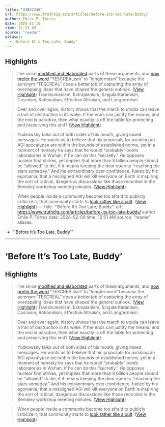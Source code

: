 ```yaml
---
title: "31822336"
url: https://www.truthdig.com/articles/before-its-too-late-buddy/
author: Émile P. Torres
date: 2023-12-10
time: 11:22 AM
source: "reader"
aliases:
  - ‘Before It’s Too Late, Buddy’
---
```

## Highlights
> I’ve since [modified and elaborated](https://www.newstatesman.com/ideas/2023/08/longtermism-threat-humanity) parts of these arguments, and [now prefer the word](https://www.truthdig.com/articles/the-acronym-behind-our-wildest-ai-dreams-and-nightmares/) “TESCREALism” to “longtermism” because the acronym “TESCREAL” does a better job of capturing the array of overlapping ideas that have shaped the general outlook. ([View Highlight](https://read.readwise.io/read/01h9d5psxfk8fyx989rakvfys5))
Transhumanism, Extropianism, Singularitarianism, Cosmism, Rationalism, Effective Altruism, and Longtermism

> Over and over again, history shows that the march to utopia can leave a trail of destruction in its wake. If the ends can justify the means, and the end is paradise, then what exactly is off the table for protecting and preserving this end? ([View Highlight](https://read.readwise.io/read/01h9d65j9fvx191b4rtgtx0ep4))

> Yudkowsky talks out of both sides of his mouth, giving mixed messages. He wants us to believe that his proposals for avoiding an AGI apocalypse are within the bounds of established norms, yet in a moment of honesty he says that he would “probably” bomb laboratories in Wuhan, if he can do this “secretly.” He opposes nuclear first strikes, yet implies that more than 8 billion people should be “allowed” to die, if it means keeping the door open to “reaching the stars someday.” And his extraordinary over-confidence, fueled by his egomania, that a misaligned AGI will kill everyone on Earth is inspiring the sort of radical, dangerous discussions like those recorded in the Berkeley workshop meeting minutes. ([View Highlight](https://read.readwise.io/read/01h9d69dw66dfkvj0q77fjvtta))

> When people inside a community become too afraid to publicly criticize it, that community starts to [look rather like a cult](https://twitter.com/SarahTaber_bww/status/1617194799261487108?lang=de). ([View Highlight](https://read.readwise.io/read/01h9d6cwff16pvrkv28x137hy7))---
title: "‘Before It’s Too Late, Buddy’"
url: https://www.truthdig.com/articles/before-its-too-late-buddy/
author: Émile P. Torres
date: 2024-02-09
time: 12:01 AM
source: "reader"
aliases:
  - "‘Before It’s Too Late, Buddy’"
---
# ‘Before It’s Too Late, Buddy’

## Highlights
> I’ve since [modified and elaborated](https://www.newstatesman.com/ideas/2023/08/longtermism-threat-humanity) parts of these arguments, and [now prefer the word](https://www.truthdig.com/articles/the-acronym-behind-our-wildest-ai-dreams-and-nightmares/) “TESCREALism” to “longtermism” because the acronym “TESCREAL” does a better job of capturing the array of overlapping ideas that have shaped the general outlook. ([View Highlight](https://read.readwise.io/read/01h9d5psxfk8fyx989rakvfys5))
Transhumanism, Extropianism, Singularitarianism, Cosmism, Rationalism, Effective Altruism, and Longtermism

> Over and over again, history shows that the march to utopia can leave a trail of destruction in its wake. If the ends can justify the means, and the end is paradise, then what exactly is off the table for protecting and preserving this end? ([View Highlight](https://read.readwise.io/read/01h9d65j9fvx191b4rtgtx0ep4))

> Yudkowsky talks out of both sides of his mouth, giving mixed messages. He wants us to believe that his proposals for avoiding an AGI apocalypse are within the bounds of established norms, yet in a moment of honesty he says that he would “probably” bomb laboratories in Wuhan, if he can do this “secretly.” He opposes nuclear first strikes, yet implies that more than 8 billion people should be “allowed” to die, if it means keeping the door open to “reaching the stars someday.” And his extraordinary over-confidence, fueled by his egomania, that a misaligned AGI will kill everyone on Earth is inspiring the sort of radical, dangerous discussions like those recorded in the Berkeley workshop meeting minutes. ([View Highlight](https://read.readwise.io/read/01h9d69dw66dfkvj0q77fjvtta))

> When people inside a community become too afraid to publicly criticize it, that community starts to [look rather like a cult](https://twitter.com/SarahTaber_bww/status/1617194799261487108?lang=de). ([View Highlight](https://read.readwise.io/read/01h9d6cwff16pvrkv28x137hy7))


